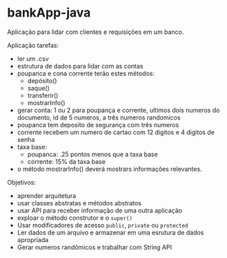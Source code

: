 # bankApp-java
Aplicação para lidar com clientes e requisições em um banco. 

Aplicação tarefas:
- ler um .csv 
- estrutura de dados para lidar com as contas
- poupanca e cona corrente terão estes métodos:
  - depósito()
  - saque()
  - transferir()
  - mostrarInfo()
- gerar conta: 1 ou 2 para poupança e corrente, ultimos dois numeros do documento, id de 5 numeros, a três numeros randomicos
- poupanca tem deposito de segurança com três numeros
- corrente recebem um numero de cartao com 12 digitos e 4 digitos de senha
- taxa base:
  - poupanca: .25 pontos menos que a taxa base
  - corrente: 15% da taxa base
- o método mostrarInfo() deverá mostrars informações relevantes.


Objetivos:
- aprender arquitetura
- usar classes abstratas e métodos abstratos
- usar API para receber informação de uma outra aplicação
- exploar o método construtor e o `super()`
- Usar modificadores de acesso `public`, `private` ou `protected`
- Ler dados de um arquivo e armazenar em uma esrutura de dados apropriada
- Gerar numeros randômicos e trabalhar com String API
